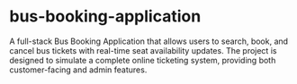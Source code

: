 # bus-booking-application
A full-stack Bus Booking Application that allows users to search, book, and cancel bus tickets with real-time seat availability updates. The project is designed to simulate a complete online ticketing system, providing both customer-facing and admin features.
